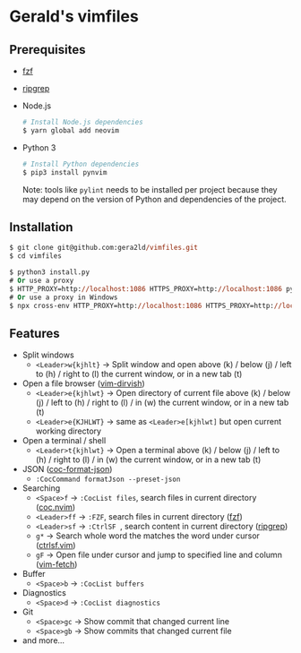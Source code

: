 # Gerald's vimfiles

## Prerequisites

- [fzf][fzf]
- [ripgrep][ripgrep]
- Node.js

  ```bash
  # Install Node.js dependencies
  $ yarn global add neovim
  ```

- Python 3

  ```bash
  # Install Python dependencies
  $ pip3 install pynvim
  ```

  Note: tools like `pylint` needs to be installed per project because they may depend on the version of Python and dependencies of the project.

## Installation

```ps
$ git clone git@github.com:gera2ld/vimfiles.git
$ cd vimfiles

$ python3 install.py
# Or use a proxy
$ HTTP_PROXY=http://localhost:1086 HTTPS_PROXY=http://localhost:1086 python3 install.py
# Or use a proxy in Windows
$ npx cross-env HTTP_PROXY=http://localhost:1086 HTTPS_PROXY=http://localhost:1086 python3 install.py
```

## Features

- Split windows
  - `<Leader>w{kjhlt}` -> Split window and open above (k) / below (j) / left to (h) / right to (l) the current window, or in a new tab (t)
- Open a file browser ([vim-dirvish][vim-dirvish])
  - `<Leader>e{kjhlwt}` -> Open directory of current file above (k) / below (j) / left to (h) / right to (l) / in (w) the current window, or in a new tab (t)
  - `<Leader>e{KJHLWT}` -> same as `<Leader>e[kjhlwt]` but open current working directory
- Open a terminal / shell
  - `<Leader>t{kjhlwt}` -> Open a terminal above (k) / below (j) / left to (h) / right to (l) / in (w) the current window, or in a new tab (t)
- JSON ([coc-format-json][coc-format-json])
  - `:CocCommand formatJson --preset-json`
- Searching
  - `<Space>f` -> `:CocList files`, search files in current directory ([coc.nvim][coc.nvim])
  - `<Leader>ff` -> `:FZF`, search files in current directory ([fzf][fzf])
  - `<Leader>sf` -> `:CtrlSF `, search content in current directory ([ripgrep][ripgrep])
  - `g*` -> Search whole word the matches the word under cursor ([ctrlsf.vim][ctrlsf.vim])
  - `gF` -> Open file under cursor and jump to specified line and column ([vim-fetch][vim-fetch])
- Buffer
  - `<Space>b` -> `:CocList buffers`
- Diagnostics
  - `<Space>d` -> `:CocList diagnostics`
- Git
  - `<Space>gc` -> Show commit that changed current line
  - `<Space>gb` -> Show commits that changed current file
- and more...

[coc-format-json]: https://github.com/gera2ld/coc-format-json
[coc.nvim]: https://github.com/neoclide/coc.nvim
[ctrlsf.vim]: https://github.com/dyng/ctrlsf.vim
[fzf]: https://github.com/junegunn/fzf
[ripgrep]: https://github.com/BurntSushi/ripgrep
[vim-dirvish]: https://github.com/justinmk/vim-dirvish
[vim-fetch]: https://github.com/wsdjeg/vim-fetch
